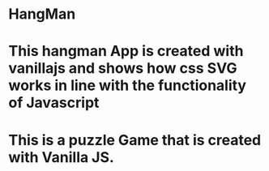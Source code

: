 # HangMan

# This hangman App is created with vanillajs and shows how css SVG works in line with the functionality of Javascript

# This is a  puzzle Game that is created with Vanilla JS. 
     